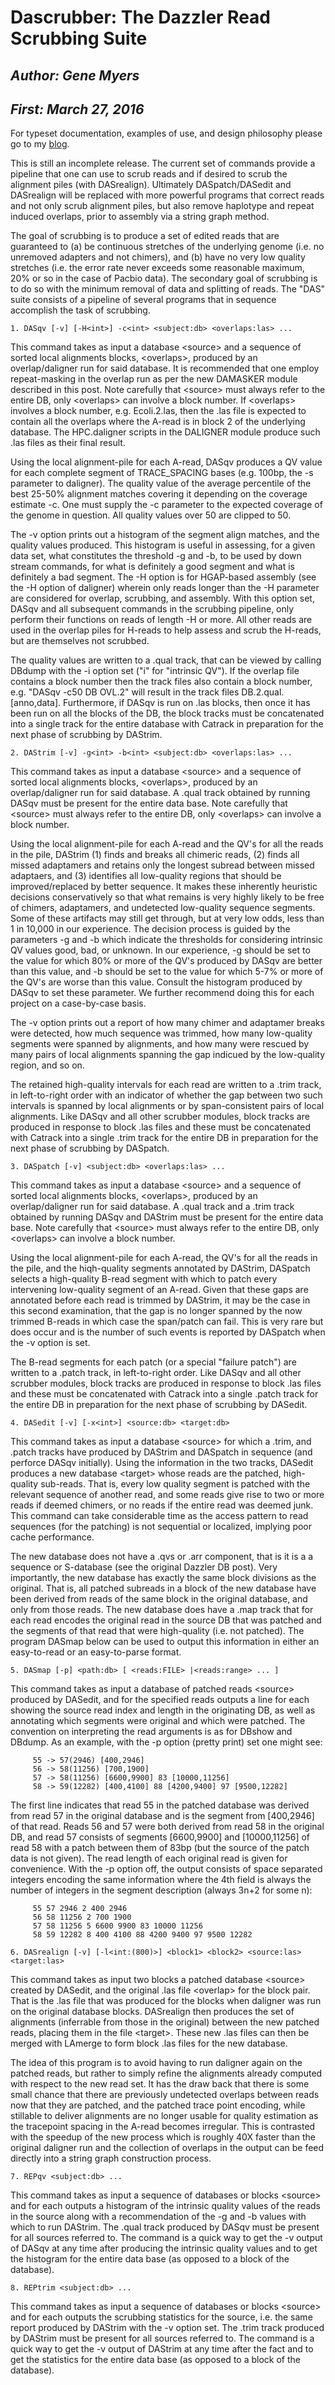 
# Dascrubber: The Dazzler Read Scrubbing Suite

## _Author:  Gene Myers_
## _First:   March 27, 2016_

For typeset documentation, examples of use, and design philosophy please go to
my [blog](https://dazzlerblog.wordpress.com/command-guides/dascrubber-command-guide).

This is still an incomplete release.
The current set of commands provide a pipeline that one can use to scrub reads and if desired
to scrub the alignment piles (with DASrealign).  Ultimately DASpatch/DASedit and DASrealign will
be replaced with more powerful programs that correct reads and not only scrub alignment piles,
but also remove haplotype and repeat induced overlaps, prior to assembly via a string graph
method.

The goal of scrubbing is to produce a set of edited reads that are guaranteed to
(a) be continuous stretches of the underlying genome (i\.e\. no unremoved adapters
and not chimers), and (b) have no very low quality stretches (i\.e\. the error rate
never exceeds some reasonable maximum, 20% or so in the case of Pacbio data).  The
secondary goal of scrubbing is to do so with the minimum removal of data and splitting
of reads.  The \"DAS\" suite consists of a pipeline of several programs that in sequence accomplish
the task of scrubbing.

```
1. DASqv [-v] [-H<int>] -c<int> <subject:db> <overlaps:las> ...
```

This command takes as input a database \<source\> and a sequence of sorted local alignments
blocks, \<overlaps\>, produced by an overlap/daligner run for said database.  It is recommended
that one employ repeat-masking in the overlap run as per the new DAMASKER module described in
this post.  Note carefully that \<source\> must always refer to the entire DB, only \<overlaps\>
can involve a block number.  If \<overlaps\> involves a block number, e\.g\. Ecoli.2.las, then
the .las file is expected to contain all the overlaps where the A-read is in block 2 of the
underlying database.  The HPC.daligner scripts in the DALIGNER module produce such .las files
as their final result.

Using the local alignment-pile for each A-read, DASqv produces a QV value for each complete
segment of TRACE_SPACING bases (e\.g\. 100bp, the -s parameter to daligner). The quality value
of the average percentile of the best 25-50% alignment matches covering it depending on the
coverage estimate -c.  One must supply the -c parameter to the expected coverage of the genome
in question.  All quality values over 50 are clipped to 50.

The -v option prints out a histogram of the segment align matches, and the quality values
produced.  This histogram is useful in assessing, for a given data set, what constitutes the
threshold -g and -b, to be used by down stream commands, for what is definitely a good segment
and what is definitely a bad segment.  The -H option is for HGAP-based assembly (see the -H
option of daligner) wherein only reads longer than the -H parameter are considered for overlap,
scrubbing, and assembly.  With this option set, DASqv and all subsequent commands in the
scrubbing pipeline, only perform their functions on reads of length -H or more.  All other
reads are used in the overlap piles for H-reads to help assess and scrub the H-reads, but
are themselves not scrubbed.

The quality values are written to a .qual track, that can be viewed by calling DBdump with
the -i option set (\"i\" for \"intrinsic QV\").  If the overlap file contains a block number
then the track files also contain a block number, e\.g\. \"DASqv -c50 DB OVL.2\" will result in
the track files DB.2.qual.[anno,data].  Furthermore, if DASqv is run on .las blocks, then
once it has been run on all the blocks of the DB, the block tracks must be concatenated
into a single track for the entire database with Catrack in preparation for the next phase
of scrubbing by DAStrim.

```
2. DAStrim [-v] -g<int> -b<int> <subject:db> <overlaps:las> ...
```

This command takes as input a database \<source\> and a sequence of sorted local alignments
blocks, \<overlaps\>, produced by an overlap/daligner run for said database.  A .qual track
obtained by running DASqv must be present for the entire data base.  Note carefully that
\<source\> must always refer to the entire DB, only \<overlaps\> can involve a block number.

Using the local alignment-pile for each A-read and the QV\'s for all the reads in the pile,
DAStrim (1) finds and breaks all chimeric reads, (2) finds all missed adaptamers and retains
only the longest subread between missed adaptaers, and (3) identifies all low-quality regions
that should be improved/replaced by better sequence.  It makes these inherently heuristic
decisions conservatively so that what remains is very highly likely to be free of chimers,
adaptamers, and undetected low-quality sequence segments.  Some of these artifacts may still
get through, but at very low odds, less than 1 in 10,000 in our experience.  The decision
process is guided by the parameters -g and -b which indicate the thresholds for considering
intrinsic QV values good, bad, or unknown.  In our experience, -g should be set to the value
for which 80% or more of the QV\'s produced by DASqv are better than this value, and -b should
be set to the value for which 5-7% or more of the QV\'s are worse than this value.  Consult
the histogram produced by DASqv to set these parameter.  We further recommend doing this
for each project on a case-by-case basis.

The -v option prints out a report of how many chimer and adaptamer breaks were detected, how
much sequence was trimmed, how many low-quality segments were spanned by alignments, and how
many were rescued by many pairs of local alignments spanning the gap indicued by the
low-quality region, and so on.

The retained high-quality intervals for each read are written to a .trim track, in
left-to-right order with an indicator of whether the gap between two such intervals is spanned
by local alignments or by span-consistent pairs of local alignments.  Like DASqv and all other
scrubber modules, block tracks are produced in response to block .las files and these must be
concatenated with Catrack into a single .trim track for the entire DB in preparation for the
next phase of scrubbing by DASpatch.

```
3. DASpatch [-v] <subject:db> <overlaps:las> ...
```

This command takes as input a database \<source\> and a sequence of sorted local alignments
blocks, \<overlaps\>, produced by an overlap/daligner run for said database.  A .qual track
and a .trim track obtained by running DASqv and DAStrim must be present for the entire data
base.  Note carefully that \<source\> must always refer to the entire DB, only \<overlaps\> can
involve a block number.

Using the local alignment-pile for each A-read, the QV\'s for all the reads in the pile, and
the hiqh-quality segments annotated by DAStrim, DASpatch selects a high-quality B-read segment
with which to patch every intervening low-quality segment of an A-read.  Given that these gaps
are annotated before each read is trimmed by DAStrim, it may be the case in this second
examination, that the gap is no longer spanned by the now trimmed B-reads in which case the
span/patch can fail.  This is very rare but does occur and is the number of such events is
reported by DASpatch when the -v option is set.

The B-read segments for each patch (or a special \"failure patch\") are written to a .patch
track, in left-to-right order.  Like DASqv and all other scrubber modules, block tracks are
produced in response to block .las files and these must be concatenated with Catrack into a
single .patch track for the entire DB in preparation for the next phase of scrubbing by DASedit.

```
4. DASedit [-v] [-x<int>] <source:db> <target:db>
```

This command takes as input a database \<source\> for which a .trim, and .patch tracks have
produced by DAStrim and DASpatch in sequence (and perforce DASqv initially).  Using the
information in the two tracks, DASedit produces a new database \<target\> whose reads are the
patched, high-quality sub-reads.  That is, every low quality segment is patched with the relevant
sequence of another read, and some reads give rise to two or more reads if deemed chimers, or
no reads if the entire read was deemed junk.  This command can take considerable time as the
access pattern to read sequences (for the patching) is not sequential or localized, implying
poor cache performance.

The new database does not have a .qvs or .arr component, that is it is a a sequence or
S-database (see the original Dazzler DB post).  Very importantly, the new database has exactly
the same block divisions as the original.  That is, all patched subreads in a block of the new
database have been derived from reads of the same block in the original database, and only
from those reads.  The new database does have a .map track that for each read encodes the
original read in the source DB that was patched and the segments of that read that were
high-quality (i\.e\. not patched).  The program DASmap below can be used to output this
information in either an easy-to-read or an easy-to-parse format.

```
5. DASmap [-p] <path:db> [ <reads:FILE> |<reads:range> ... ]
```

This command takes as input a database of patched reads \<source\> produced by DASedit, and for
the specified reads outputs a line for each showing the source read index and length in the
originating DB, as well as annotating which segments were original and which were patched.
The convention on interpreting the read arguments is as for DBshow and DBdump.  As an example,
with the -p option (pretty print) set one might see:

```
     55 -> 57(2946) [400,2946]
     56 -> 58(11256) [700,1900]
     57 -> 58(11256) [6600,9900] 83 [10000,11256]
     58 -> 59(12282) [400,4100] 88 [4200,9400] 97 [9500,12282]
```

The first line indicates that read 55 in the patched database was derived from read 57 in the
original database and is the segment from [400,2946] of that read.  Reads 56 and 57 were both
derived from read 58 in the original DB, and read 57 consists of segments [6600,9900] and
[10000,11256] of read 58 with a patch between them of 83bp (but the source of the patch data
is not given).  The read length of each original read is given for convenience.  With the -p
option off, the output consists of space separated integers encoding the same information where
the 4th field is always the number of integers in the segment description (always 3n+2 for
some n):

```
     55 57 2946 2 400 2946
     56 58 11256 2 700 1900
     57 58 11256 5 6600 9900 83 10000 11256
     58 59 12282 8 400 4100 88 4200 9400 97 9500 12282
```

```
6. DASrealign [-v] [-l<int:(800)>] <block1> <block2> <source:las> <target:las>
```

This command takes as input two blocks a patched database \<source\> created by DASedit, and the
original .las file \<overlap\> for the block pair.  That is the .las file that was produced for
the blocks when daligner was run on the original database blocks.  DASrealign then produces
the set of alignments (inferrable from those in the original) between the new patched reads,
placing them in the file \<target\>.  These new .las files can then be merged
with LAmerge to form block .las files for the new database.

The idea of this program is to avoid having to run daligner again on the patched reads, but
rather to simply refine the alignments already computed with respect to the new read set.  It
has the draw back that there is some small chance that there are previously undetected overlaps
between reads now that they are patched, and the patched trace point encoding, while stillable
to deliver alignments are no longer usable for quality estimation as the tracepoint spacing in
the A-read becomes irregular.  This is contrasted with the speedup of the new process which
is roughly 40X faster than the original daligner run and the collection of overlaps in the
output can be feed directly into a string graph construction process.

```
7. REPqv <subject:db> ...
```

This command takes as input a sequence of databases or blocks \<source\> and for each outputs
a histogram of the intrinsic quality values of the reads in the source along with a
recommendation of the -g and -b values with which to run DAStrim.  The .qual track produced
by DASqv must be present for all sources referred to.  The command is a quick way to get
the -v output of DASqv at any time after producing the intrinsic quality values and to get
the histogram for the entire data base (as opposed to a block of the database).

```
8. REPtrim <subject:db> ...
```

This command takes as input a sequence of databases or blocks \<source\> and for each outputs
the scrubbing statistics for the source, i.e. the same report produced by DAStrim with
the -v option set.  The .trim track produced by DAStrim must be present for all sources
referred to.  The command is a quick way to get the -v output of DAStrim at any time after
the fact and to get the statistics for the entire data base (as opposed to a block of the
database).
